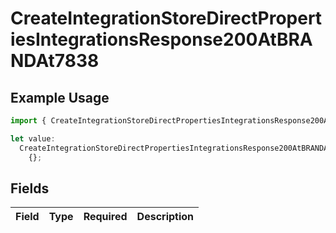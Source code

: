 # CreateIntegrationStoreDirectPropertiesIntegrationsResponse200AtBRANDAt7838

## Example Usage

```typescript
import { CreateIntegrationStoreDirectPropertiesIntegrationsResponse200AtBRANDAt7838 } from "@vercel/sdk/models/createintegrationstoredirectop.js";

let value:
  CreateIntegrationStoreDirectPropertiesIntegrationsResponse200AtBRANDAt7838 =
    {};
```

## Fields

| Field       | Type        | Required    | Description |
| ----------- | ----------- | ----------- | ----------- |